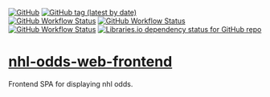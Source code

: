 [![GitHub](https://img.shields.io/github/license/cole-titze/nhl-odds-web-frontend?color=brightgreen)](https://github.com/cole-titze/nhl-odds-web-frontend/blob/master/LICENSE)
[![GitHub tag (latest by date)](https://img.shields.io/github/v/tag/cole-titze/nhl-odds-web-backend?label=Release)](https://github.com/cole-titze/nhl-odds-web-frontend/releases)
\
[![GitHub Workflow Status](https://img.shields.io/github/actions/workflow/status/cole-titze/nhl-odds-web-frontend/build.yml?label=Build)](https://github.com/cole-titze/nhl-odds-web-frontend/actions/workflows/build.yml)
[![GitHub Workflow Status](https://img.shields.io/github/actions/workflow/status/cole-titze/nhl-odds-web-frontend/test.yml?label=Tests)](https://github.com/cole-titze/nhl-odds-web-frontend/actions)
[![GitHub Workflow Status](https://img.shields.io/github/actions/workflow/status/cole-titze/nhl-odds-web-frontend/docker-publish.yml?label=Docker%20Publish)](https://github.com/cole-titze/nhl-odds-web-frontend/actions)
[![Libraries.io dependency status for GitHub repo](https://img.shields.io/librariesio/github/cole-titze/nhl-odds-web-frontend?label=Dependencies)](https://libraries.io/github/cole-titze/nhl-odds-web-frontend)

# [nhl-odds-web-frontend](https://github.com/cole-titze/nhl-odds-web-frontend/wiki/Nhl-Odds-Web-Frontend)

Frontend SPA for displaying nhl odds.
